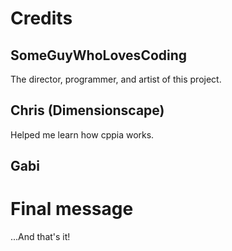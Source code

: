 # Credits

## SomeGuyWhoLovesCoding

The director, programmer, and artist of this project.

## Chris (Dimensionscape)

Helped me learn how cppia works.

## Gabi

# Final message

...And that's it!